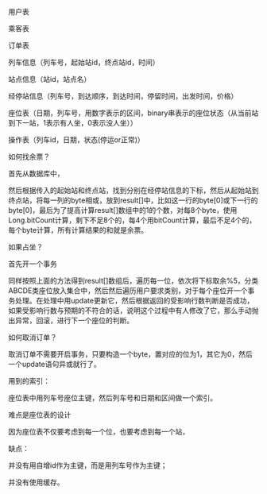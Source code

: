 用户表

乘客表

订单表



列车信息（列车号，起始站id，终点站id，时间）

站点信息（站id，站点名）

经停站信息（列车号，到达顺序，到达时间，停留时间，出发时间，价格）

座位表（日期，列车号，用数字表示的区间，binary串表示的座位状态（从当前站到下一站，1表示有人坐，0表示没人坐））



操作表（列车id，日期，状态(停运or正常)）



如何找余票？

首先从数据库中，

然后根据传入的起始站和终点站，找到分别在经停站信息的下标，然后从起始站到终点站，将每一列的byte相或，放到result[]中，比如这一行的byte[0]或下一行的byte[0]，最后为了提高计算result[]数组中的1的个数，对每8个byte，使用Long.bitCount计算，剩下不足8个的，每4个用bitCount计算，最后不足4个的，每个byte计算，所有计算结果的和就是余票。



如果占坐？

首先开一个事务

同样按照上面的方法得到result[]数组后，遍历每一位，依次将下标取余%5，分类ABCDE类座位放入集合中，然后然后遍历用户要求类别，对于每个座位开一个事务处理。在处理中用update更新它，然后根据返回的受影响行数判断是否成功，如果受影响行数与预期的不符合的话，说明这个过程中有人修改了它，那么手动抛出异常，回滚，进行下一个座位的判断。

如何取消订单？

取消订单不需要开启事务，只要构造一个byte，置对应的位为1，其它为0，然后一个update语句异或就行了。



用到的索引：

座位表中用列车号座位主键，然后列车号和日期和区间做一个索引。



难点是座位表的设计

因为座位表不仅要考虑到每一个位，也要考虑到每一个站，



缺点：

并没有用自增id作为主键，而是用列车号作为主键；

并没有使用缓存。